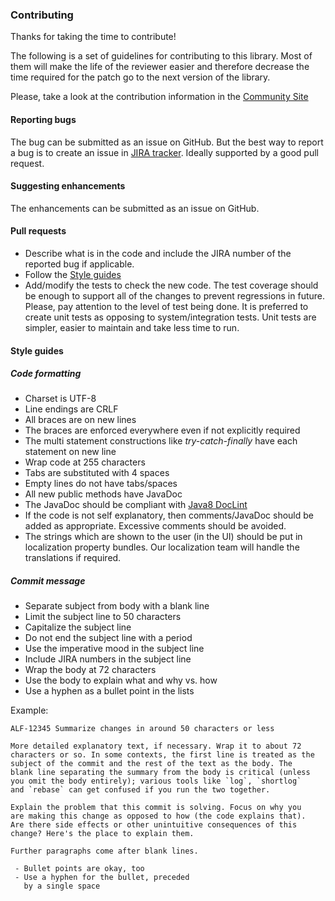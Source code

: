 ### Contributing
Thanks for taking the time to contribute!

The following is a set of guidelines for contributing to this library. Most of them will make the life of the reviewer easier and therefore decrease the time required for the patch go to the next version of the library.

Please, take a look at the contribution information in the [Community Site](https://community.alfresco.com/docs/DOC-6385-project-overview-repository)

#### Reporting bugs
The bug can be submitted as an issue on GitHub. But the best way to report a bug is to create an issue in [JIRA tracker](https://issues.alfresco.com). Ideally supported by a good pull request.

#### Suggesting enhancements
The enhancements can be submitted as an issue on GitHub.

#### Pull requests
* Describe what is in the code and include the JIRA number of the reported bug if applicable.
* Follow the [Style guides](#style-guides)
* Add/modify the tests to check the new code. The test coverage should be enough to support all of the changes to prevent regressions in future.
Please, pay attention to the level of test being done. It is preferred to create unit tests as opposing to system/integration tests. Unit tests are simpler, easier to maintain and take less time to run.

#### Style guides

##### Code formatting
* Charset is UTF-8
* Line endings are CRLF
* All braces are on new lines
* The braces are enforced everywhere even if not explicitly required
* The multi statement constructions like *try-catch-finally* have each statement on new line 
* Wrap code at 255 characters
* Tabs are substituted with 4 spaces
* Empty lines do not have tabs/spaces
* All new public methods have JavaDoc
* The JavaDoc should be compliant with [Java8 DocLint](http://openjdk.java.net/jeps/172)
* If the code is not self explanatory, then comments/JavaDoc should be added as appropriate. Excessive comments should be avoided.
* The strings which are shown to the user (in the UI) should be put in localization property bundles. Our localization team will handle the translations if required.

##### Commit message
* Separate subject from body with a blank line
* Limit the subject line to 50 characters
* Capitalize the subject line
* Do not end the subject line with a period
* Use the imperative mood in the subject line
* Include JIRA numbers in the subject line
* Wrap the body at 72 characters
* Use the body to explain what and why vs. how
* Use a hyphen as a bullet point in the lists

Example:
~~~
ALF-12345 Summarize changes in around 50 characters or less

More detailed explanatory text, if necessary. Wrap it to about 72
characters or so. In some contexts, the first line is treated as the
subject of the commit and the rest of the text as the body. The
blank line separating the summary from the body is critical (unless
you omit the body entirely); various tools like `log`, `shortlog`
and `rebase` can get confused if you run the two together.

Explain the problem that this commit is solving. Focus on why you
are making this change as opposed to how (the code explains that).
Are there side effects or other unintuitive consequences of this
change? Here's the place to explain them.

Further paragraphs come after blank lines.

 - Bullet points are okay, too
 - Use a hyphen for the bullet, preceded
   by a single space
~~~
